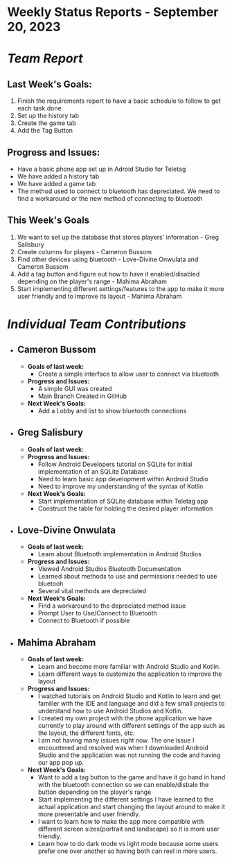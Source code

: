 # Weekly Status Reports - September 20, 2023

# *Team Report*

## Last Week's Goals:
1. Finish the requirements report to have a basic schedule to follow to get each task done
2. Set up the history tab
3. Create the game tab
4. Add the Tag Button

## Progress and Issues:
+ Have a basic phone app set up in Adroid Studio for Teletag
+ We have added a history tab
+ We have added a game tab
+ The method used to connect to bluetooth has depreciated. We need to find a workaround or the new method of connecting to bluetooth
  

## This Week's Goals
1. We want to set up the database that stores players' information - Greg Salisbury
2. Create columns for players - Cameron Bussom
3. Find other devices using bluetooth - Love-Divine Onwulata and Cameron Bussom
4. Add a tag button and figure out how to have it enabled/disabled depending on the player's range - Mahima Abraham
5. Start implementing different settings/features to the app to make it more user friendly and to improve its layout - Mahima Abraham

# *Individual Team Contributions*

+ ## Cameron Bussom
    + **Goals of last week:**
      + Create a simple interface to allow user to connect via bluetooth
    + **Progress and Issues:**
      + A simple GUI was created
      + Main Branch Created in GitHub
    + **Next Week's Goals:**
      + Add a Lobby and list to show bluetooth connections

+ ## Greg Salisbury 
    + **Goals of last week:**
    + **Progress and Issues:**
      + Follow Android Developers tutorial on SQLite for initial implementation of an SQLite Database
      + Need to learn basic app development within Android Studio
      + Need to improve my understanding of the syntax of Kotlin
    + **Next Week's Goals:**
      + Start implementation of SQLite database within Teletag app
      + Construct the table for holding the desired player information

+ ## Love-Divine Onwulata
    + **Goals of last week:**
      + Learn about Bluetooth implementation in Android Studios
    + **Progress and Issues:**
      + Viewed Android Studios Bluetooth Documentation
      + Learned about methods to use and permissions needed to use bluetooh
      + Several vital methods are depreciated
    + **Next Week's Goals:**
      + Find a workaround to the depreciated method issue
      + Prompt User to Use/Connect to Bluetooth
      + Connect to Bluetooth if possible

+ ## Mahima Abraham
    + **Goals of last week:**
      + Learn and become more familiar with Android Studio and Kotlin.
      + Learn different ways to customize the application to improve the layout
    + **Progress and Issues:**
      + I watched tutorials on Android Studio and Kotlin to learn and get familier with the IDE and language and did a few small projects to understand how to use Android Studios and Kotlin. 
      + I created my own project with the phone application we have currently to play around with different settings of the app such as the layout, the different fonts, etc.
      + I am not having many issues right now. The one issue I encountered and resolved was when I downloaded Android Studio and the application was not running the code and having our app pop up. 
    + **Next Week's Goals:**
      + Want to add a tag button to the game and have it go hand in hand with the bluetooth connection so we can enable/disbale the button depending on the player's range
      + Start implementing the different settings I have learned to the actual application and start changing the layout around to make it more presentable and user friendly.
      + I want to learn how to make the app more compatible with different screen sizes(portrait and landscape) so it is more user friendly.
      + Learn how to do dark mode vs light mode because some users prefer one over another so having both can reel in more users.
